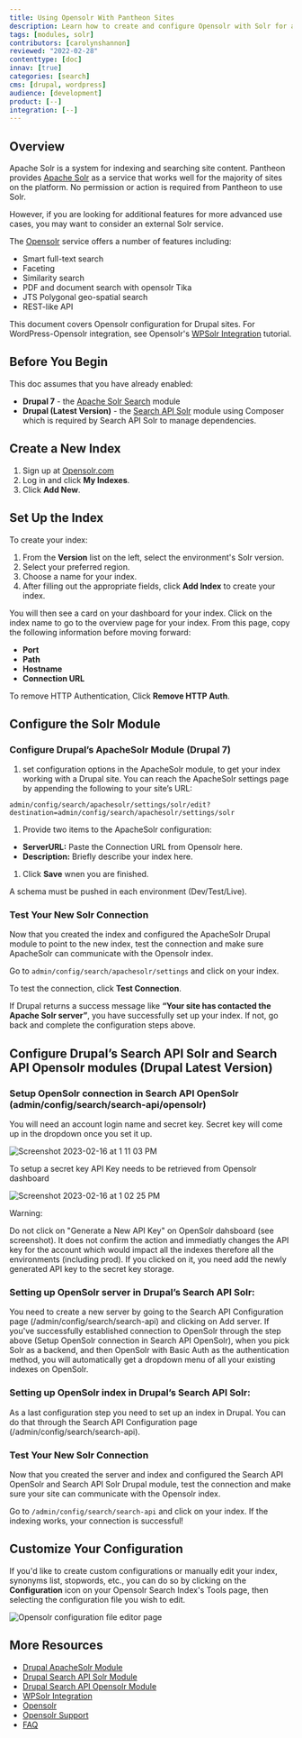 ```yaml
---
title: Using Opensolr With Pantheon Sites
description: Learn how to create and configure Opensolr with Solr for advanced search indexing features for your Drupal sites.
tags: [modules, solr]
contributors: [carolynshannon]
reviewed: "2022-02-28"
contenttype: [doc]
innav: [true]
categories: [search]
cms: [drupal, wordpress]
audience: [development]
product: [--]
integration: [--]
---
```


## Overview

Apache Solr is a system for indexing and searching site content. Pantheon provides [Apache Solr](/solr) as a service that works well for the majority of sites on the platform. No permission or action is required from Pantheon to use Solr.
<Partial file="solr-version.md" />

However, if you are looking for additional features for more advanced use cases, you may want to consider an external Solr service.

The [Opensolr](https://www.opensolr.com/) service offers a number of features including:

- Smart full-text search
- Faceting
- Similarity search
- PDF and document search with opensolr Tika
- JTS Polygonal geo-spatial search
- REST-like API

This document covers Opensolr configuration for Drupal sites. For WordPress-Opensolr integration, see Opensolr's [WPSolr Integration](https://opensolr.com/faq/view/wpsolr) tutorial.

## Before You Begin

This doc assumes that you have already enabled:

* **Drupal 7** - the [Apache Solr Search](https://www.drupal.org/project/apachesolr) module
* **Drupal (Latest Version)**  - the [Search API Solr](https://www.drupal.org/project/search_api_solr) module using Composer which is required by Search API Solr to manage dependencies. 

## Create a New Index

1. Sign up at [Opensolr.com](https://www.opensolr.com/)
1. Log in and click **My Indexes**.
1. Click **Add New**.

## Set Up the Index

To create your index:
1. From the **Version** list on the left, select the environment's Solr version.
1. Select your preferred region.
1. Choose a name for your index.
1. After filling out the appropriate fields, click **Add Index** to create your index. 

You will then see a card on your dashboard for your index. Click on the index name to go to the overview page for your index. From this page, copy the following information before moving forward:

* **Port**
* **Path**
* **Hostname**
* **Connection URL**

To remove HTTP Authentication, Click **Remove HTTP Auth**.

## Configure the Solr Module

### Configure Drupal’s ApacheSolr Module (Drupal 7) 

1. set configuration options in the ApacheSolr module, to get your index working with a Drupal site. You can reach the ApacheSolr settings page by appending the following to your site’s URL:

  ```none
  admin/config/search/apachesolr/settings/solr/edit?destination=admin/config/search/apachesolr/settings/solr
  ```

1. Provide two items to the ApacheSolr configuration:

* **ServerURL:** Paste the Connection URL from Opensolr here.
* **Description:** Briefly describe your index here.

1. Click **Save** wnen you are finished.

<Alert title="Warning" type="danger">

A schema must be pushed in each environment (Dev/Test/Live).

</Alert>

### Test Your New Solr Connection

Now that you created the index and configured the ApacheSolr Drupal module to point to the new index, test the connection and make sure ApacheSolr can communicate with the Opensolr index.

Go to `admin/config/search/apachesolr/settings` and click on your index.

To test the connection, click **Test Connection**.

If Drupal returns a success message like **“Your site has contacted the Apache Solr server”**, you have successfully set up your index. If not, go back and complete the configuration steps above.


## Configure Drupal’s Search API Solr and Search API Opensolr modules (Drupal Latest Version)

### Setup OpenSolr connection in Search API OpenSolr (admin/config/search/search-api/opensolr)
You will need an account login name and secret key. Secret key will come up in the dropdown once you set it up.

![Screenshot 2023-02-16 at 1 11 03 PM](https://user-images.githubusercontent.com/10537340/219476620-891c1032-9e2b-4b6d-99b8-4dc0ca40a3f8.png)

To setup a secret key API Key needs to be retrieved from Opensolr dashboard

![Screenshot 2023-02-16 at 1 02 25 PM](https://user-images.githubusercontent.com/10537340/219476891-cc4a4803-9cd8-4580-8312-b3b1cc24b500.png)

<Alert title="Warning" type="danger">
Warning:

Do not click on "Generate a New API Key" on OpenSolr dahsboard (see screenshot). It does not confirm the action and immediatly changes the API key for the account which would impact all the indexes therefore all the environments (including prod).
If you clicked on it, you need add the newly generated API key to the secret key storage.
</Alert>

### Setting up OpenSolr server in Drupal’s Search API Solr:

You need to create a new server by going to the Search API Configuration page (/admin/config/search/search-api) and clicking on Add server.
If you've successfully established connection to OpenSolr through the step above (Setup OpenSolr connection in Search API OpenSolr), when you pick Solr as a backend, and then OpenSolr with Basic Auth as the authentication method, you will automatically get a dropdown menu of all your existing indexes on OpenSolr. 
### Setting up OpenSolr index in Drupal’s Search API Solr:
As a last configuration step you need to set up an index in Drupal. You can do that through the Search API Configuration page (/admin/config/search/search-api).
### Test Your New Solr Connection
Now that you created the server and index and configured the Search API OpenSolr and Search API Solr  Drupal module, test the connection and make sure your site can communicate with the Opensolr index.

Go to `/admin/config/search/search-api` and click on your index. If the indexing works, your connection is successful!

## Customize Your Configuration

If you'd like to create custom configurations or manually edit your index, synonyms list, stopwords, etc., you can do so by clicking on the **Configuration** icon on your Opensolr Search Index's Tools page, then selecting the configuration file you wish to edit.

![Opensolr configuration file editor page](../images/opensolr-config-files-editor.jpg)

## More Resources

- [Drupal ApacheSolr Module](https://drupal.org/project/apachesolr) 
- [Drupal Search API Solr Module](https://www.drupal.org/project/search_api_solr) 
- [Drupal Search API Opensolr Module](https://www.drupal.org/project/search_api_opensolr) 
- [WPSolr Integration](https://opensolr.com/faq/view/wpsolr)
- [Opensolr](https://www.opensolr.com/)
- [Opensolr Support](https://www.opensolr.com/faq)
- [FAQ](/faq)
